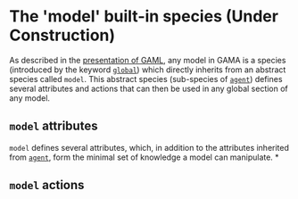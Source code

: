 
# The 'model' built-in species (Under Construction)



As described in the [presentation of GAML](Introduction.md), any model in GAMA is a species (introduced by the keyword [`global`](GlobalSpecies.md)) which directly inherits from an abstract species called `model`. This abstract species (sub-species of [`agent`](AgentBuiltIn.md)) defines several attributes and actions that can then be used in any global section of any model.



## `model` attributes
`model` defines several attributes, which, in addition to the attributes inherited from [`agent`](AgentBuiltIn.md), form the minimal set of knowledge a model can manipulate.
  * 


## `model` actions